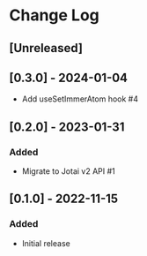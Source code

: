 # Change Log

## [Unreleased]

## [0.3.0] - 2024-01-04
- Add useSetImmerAtom hook #4

## [0.2.0] - 2023-01-31
### Added
- Migrate to Jotai v2 API #1

## [0.1.0] - 2022-11-15
### Added
- Initial release
